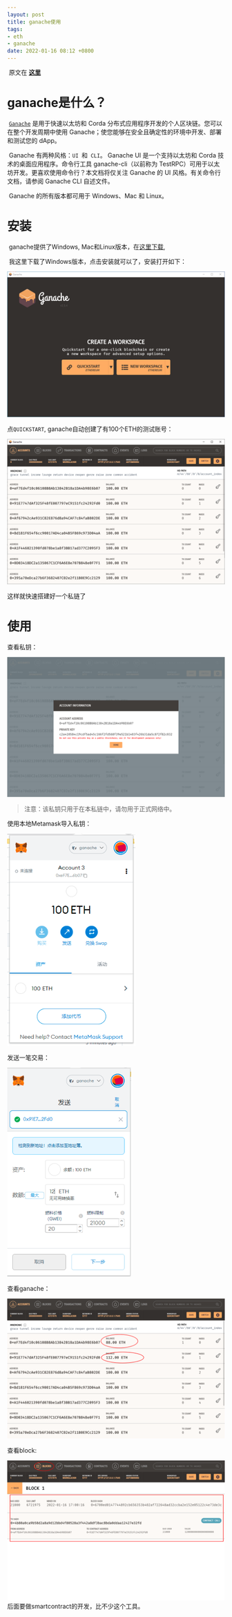 ```yaml
---
layout: post
title: ganache使用
tags: 
- eth
- ganache
date: 2022-01-16 08:12 +0800
---
```


​	原文在 **[这里](https://trufflesuite.com/docs/ganache/)**

# ganache是什么？

​	[`Ganache`](https://trufflesuite.com/ganache/) 是用于快速以太坊和 Corda 分布式应用程序开发的个人区块链。您可以在整个开发周期中使用 Ganache；使您能够在安全且确定性的环境中开发、部署和测试您的 dApp。

​	Ganache 有两种风格：`UI `和` CLI`。 Ganache UI 是一个支持以太坊和 Corda 技术的桌面应用程序。命令行工具 ganache-cli（以前称为 TestRPC）可用于以太坊开发。更喜欢使用命令行？本文档将仅关注 Ganache 的 UI 风格。有关命令行文档，请参阅 Ganache CLI 自述文件。

​	Ganache 的所有版本都可用于 Windows、Mac 和 Linux。



# 安装

​	ganache提供了Windows, Mac和Linux版本，在[这里下载](https://trufflesuite.com/ganache/),

​	我这里下载了Windows版本，点击安装就可以了，安装打开如下：

<img src="https://github.com/lvguidong/lvguidong.github.io/blob/main/_posts/images/ganache-start.png?raw=true?raw=true" alt="block-min" style="zoom:80%;" />

点`QUICKSTART`, ganache自动创建了有100个ETH的测试账号：

<img src="https://github.com/lvguidong/lvguidong.github.io/blob/main/_posts/images/ganache-account.png?raw=true?raw=true" alt="block-min" style="zoom:80%;" />

这样就快速搭建好一个私链了

# 使用

查看私钥：

<img src="https://github.com/lvguidong/lvguidong.github.io/blob/main/_posts/images/ganache-pri.png?raw=true" alt="block-min"  />

> 注意：该私钥只用于在本私链中，请勿用于正式网络中。

使用本地Metamask导入私钥：

<img src="https://github.com/lvguidong/lvguidong.github.io/blob/main/_posts/images/ganache-metamask.png?raw=true?raw=true" alt="block-min" style="zoom:80%;" />

发送一笔交易：

<img src="https://github.com/lvguidong/lvguidong.github.io/blob/main/_posts/images/ganache-metamask_send.png?raw=true?raw=true" alt="block-min" style="zoom:80%;" />

查看ganache：

<img src="https://github.com/lvguidong/lvguidong.github.io/blob/main/_posts/images/ganache-metamask_send2.png?raw=true?raw=true" alt="block-min" style="zoom:80%;" />

查看block:

<img src="https://github.com/lvguidong/lvguidong.github.io/blob/main/_posts/images/ganache-send.png?raw=true?raw=true" alt="block-min" style="zoom:80%;" />后面要做smartcontract的开发，比不少这个工具。

